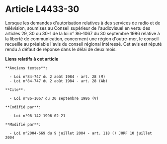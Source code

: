 # Article L4433-30

Lorsque les demandes d'autorisation relatives à des services de radio et de télévision, soumises au Conseil supérieur de
l'audiovisuel en vertu des articles 29, 30 ou 30-1 de la loi n° 86-1067 du 30 septembre 1986 relative à la liberté de
communication, concernent une région d'outre-mer, le conseil recueille au préalable l'avis du conseil régional intéressé. Cet
avis est réputé rendu à défaut de réponse dans le délai de deux mois.

**Liens relatifs à cet article**

	**Anciens textes**:

	  - Loi n°84-747 du 2 août 1984 - art. 28 (M)
	  - Loi n°84-747 du 2 août 1984 - art. 28 (Ab)

	**Cite**:

	  - Loi n°86-1067 du 30 septembre 1986 (V)

	**Codifié par**:

	  - Loi n°96-142 1996-02-21

	**Modifié par**:

	  - Loi n°2004-669 du 9 juillet 2004 - art. 118 () JORF 10 juillet 2004

